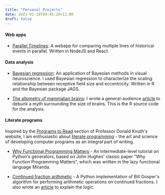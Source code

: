 ```yaml
---
title: "Personal Projects"
date: 2021-01-18T09:45:28+11:00
draft: false
---
```


#### Web apps

- [Parallel Timelines](https://gitlab.com/hsinhaoyu/timelinedb): A webapp for comparing multiple lines of historical events in parallel. Written in NodeJS and React.

#### Data analysis

- [Bayesian regression](https://github.com/hsinhaoyu/bayesian-rf): An application of Bayesian methods in visual neuroscience. I used Bayesian regression to characterize the scaling relationship between receptive field size and eccentricity. Written in R and the Bayesian package JAGS.

- [The allometry of mammalian brains](https://github.com/hsinhaoyu/koala_brain_analysis): I wrote a general-audience [article](https://www.hhyu.org/posts/koala/) to debunk a myth surrounding the size of brains. This is the R source code for the analysis.


#### Literate programs
Inspired by the [Programs to Read](https://www-cs-faculty.stanford.edu/~knuth/programs.html) section of Professor Donald Knuth's website, I am enthusiastic about [literate programming](https://en.wikipedia.org/wiki/Literate_programming) - the art and science of developing computer programs as an integral part of writing.

- [Why Functional Programming Matters](https://github.com/hsinhaoyu/why_functional) - An intermediate-level tutorial on Python's generators, based on John Hughes' classic paper "Why Function Programming Matters", which was written in the lazy functional language Miranda.

- [Continued fraction arithmetic](https://github.com/hsinhaoyu/cont_frac) - A Python implementation of Bill Gosper's algorithm for performing arithmetic operations on continued fractions. I also wrote an [article](https://hsinhaoyu.github.io/cont_frac/) to explain the logic. 
